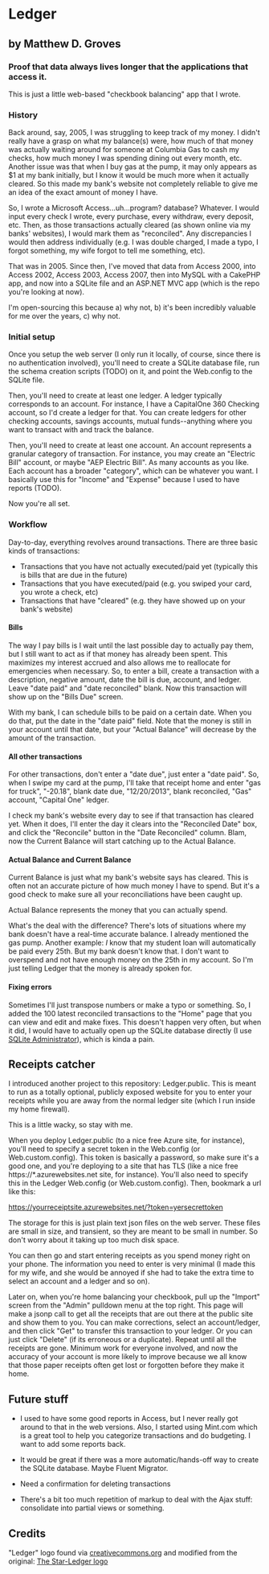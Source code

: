 # Ledger
## by Matthew D. Groves
### Proof that data always lives longer that the applications that access it.

This is just a little web-based "checkbook balancing" app that I wrote.

### History

Back around, say, 2005, I was struggling to keep track of my money. I didn't really have a grasp on what my balance(s) were, how much of that money was actually waiting around for someone at Columbia Gas to cash my checks, how much money I was spending dining out every month, etc. Another issue was that when I buy gas at the pump, it may only appears as $1 at my bank initially, but I know it would be much more when it actually cleared. So this made my bank's website not completely reliable to give me an idea of the exact amount of money I have.

So, I wrote a Microsoft Access...uh...program? database? Whatever. I would input every check I wrote, every purchase, every withdraw, every deposit, etc. Then, as those transactions actually cleared (as shown online via my banks' websites), I would mark them as "reconciled". Any discrepancies I would then address individually (e.g. I was double charged, I made a typo, I forgot something, my wife forgot to tell me something, etc).

That was in 2005. Since then, I've moved that data from Access 2000, into Access 2002, Access 2003, Access 2007, then into MySQL with a CakePHP app, and now into a SQLite file and an ASP.NET MVC app (which is the repo you're looking at now).

I'm open-sourcing this because a) why not, b) it's been incredibly valuable for me over the years, c) why not.

### Initial setup

Once you setup the web server (I only run it locally, of course, since there is no authentication involved), you'll need to create a SQLite database file, run the schema creation scripts (TODO) on it, and point the Web.config to the SQLite file.

Then, you'll need to create at least one ledger. A ledger typically corresponds to an account. For instance, I have a CapitalOne 360 Checking account, so I'd create a ledger for that. You can create ledgers for other checking accounts, savings accounts, mutual funds--anything where you want to transact with and track the balance.

Then, you'll need to create at least one account. An account represents a granular category of transaction. For instance, you may create an "Electric Bill" account, or maybe "AEP Electric Bill". As many accounts as you like. Each account has a broader "category", which can be whatever you want. I basically use this for "Income" and "Expense" because I used to have reports (TODO).

Now you're all set.

### Workflow

Day-to-day, everything revolves around transactions. There are three basic kinds of transactions:

* Transactions that you have not actually executed/paid yet (typically this is bills that are due in the future)
* Transactions that you have executed/paid (e.g. you swiped your card, you wrote a check, etc)
* Transactions that have "cleared" (e.g. they have showed up on your bank's website)

#### Bills ####

The way I pay bills is I wait until the last possible day to actually pay them, but I still want to act as if that money has already been spent. This maximizes my interest accrued and also allows me to reallocate for emergencies when necessary. So, to enter a bill, create a transaction with a description, negative amount, date the bill is due, account, and ledger. Leave "date paid" and "date reconciled" blank. Now this transaction will show up on the "Bills Due" screen.

With my bank, I can schedule bills to be paid on a certain date. When you do that, put the date in the "date paid" field. Note that the money is still in your account until that date, but your "Actual Balance" will decrease by the amount of the transaction.

#### All other transactions ####

For other transactions, don't enter a "date due", just enter a "date paid". So, when I swipe my card at the pump, I'll take that receipt home and enter "gas for truck", "-20.18", blank date due, "12/20/2013", blank reconciled, "Gas" account, "Capital One" ledger.

I check my bank's website every day to see if that transaction has cleared yet. When it does, I'll enter the day it clears into the "Reconciled Date" box, and click the "Reconcile" button in the "Date Reconciled" column. Blam, now the Current Balance will start catching up to the Actual Balance.

#### Actual Balance and Current Balance ####

Current Balance is just what my bank's website says has cleared. This is often not an accurate picture of how much money I have to spend. But it's a good check to make sure all your reconciliations have been caught up.

Actual Balance represents the money that you can actually spend.

What's the deal with the difference? There's lots of situations where my bank doesn't have a real-time accurate balance. I already mentioned the gas pump. Another example: *I* know that my student loan will automatically be paid every 25th. But my bank doesn't know that. I don't want to overspend and not have enough money on the 25th in my account. So I'm just telling Ledger that the money is already spoken for.

#### Fixing errors ####

Sometimes I'll just transpose numbers or make a typo or something. So, I added the 100 latest reconciled transactions to the "Home" page that you can view and edit and make fixes. This doesn't happen very often, but when it did, I would have to actually open up the SQLite database directly (I use [SQLite Administrator](http://sqliteadmin.orbmu2k.de/)), which is kinda a pain.

## Receipts catcher ##

I introduced another project to this repository: Ledger.public. This is meant to run as a totally optional, publicly exposed website for you to enter your receipts while you are away from the normal ledger site (which I run inside my home firewall).

This is a little wacky, so stay with me.

When you deploy Ledger.public (to a nice free Azure site, for instance), you'll need to specify a secret token in the Web.config (or Web.custom.config). This token is basically a password, so make sure it's a good one, and you're deploying to a site that has TLS (like a nice free https://*.azurewebsites.net site, for instance). You'll also need to specify this in the Ledger Web.config (or Web.custom.config). Then, bookmark a url like this:

https://yourreceiptsite.azurewebsites.net/?token=yersecrettoken

The storage for this is just plain text json files on the web server. These files are small in size, and transient, so they are meant to be small in number. So don't worry about it taking up too much disk space.

You can then go and start entering receipts as you spend money right on your phone. The information you need to enter is very minimal (I made this for my wife, and she would be annoyed if she had to take the extra time to select an account and a ledger and so on).

Later on, when you're home balancing your checkbook, pull up the "Import" screen from the "Admin" pulldown menu at the top right. This page will make a jsonp call to get all the receipts that are out there at the public site and show them to you. You can make corrections, select an account/ledger, and then click "Get" to transfer this transaction to your ledger. Or you can just click "Delete" (if its erroneous or a duplicate). Repeat until all the receipts are gone. Minimum work for everyone involved, and now the accuracy of your account is more likely to improve because we all know that those paper receipts often get lost or forgotten before they make it home.

## Future stuff ##

* I used to have some good reports in Access, but I never really got around to that in the web versions. Also, I started using Mint.com which is a great tool to help you categorize transactions and do budgeting. I want to add some reports back.

* It would be great if there was a more automatic/hands-off way to create the SQLite database. Maybe Fluent Migrator.

* Need a confirmation for deleting transactions

* There's a bit too much repetition of markup to deal with the Ajax stuff: consolidate into partial views or something.

## Credits ##

"Ledger" logo found via [creativecommons.org](http://creativecommons.org) and modified from the original: [The Star-Ledger logo](http://commons.wikimedia.org/wiki/File:The_Star-Ledger_logo.png)